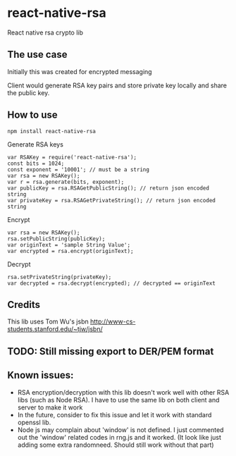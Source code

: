 # react-native-rsa
React native rsa crypto lib

## The use case
Initially this was created for encrypted messaging

Client would generate RSA key pairs and store private key locally and share the public key.

## How to use


```
npm install react-native-rsa
```
Generate RSA keys
```
var RSAKey = require('react-native-rsa');
const bits = 1024;
const exponent = '10001'; // must be a string
var rsa = new RSAKey();
var r = rsa.generate(bits, exponent);
var publicKey = rsa.RSAGetPublicString(); // return json encoded string
var privateKey = rsa.RSAGetPrivateString(); // return json encoded string
```

Encrypt

```
var rsa = new RSAKey();
rsa.setPublicString(publicKey);
var originText = 'sample String Value';
var encrypted = rsa.encrypt(originText);
```

Decrypt
```
rsa.setPrivateString(privateKey);
var decrypted = rsa.decrypt(encrypted); // decrypted == originText
```


## Credits
This lib uses Tom Wu's jsbn http://www-cs-students.stanford.edu/~tjw/jsbn/


## TODO: Still missing export to DER/PEM format

## Known issues:
* RSA encryption/decryption with this lib doesn't work well with other RSA libs (such as Node RSA). I have to use the same lib on both client and server to make it work
* In the future, consider to fix this issue and let it work with standard openssl lib.
* Node js may complain about 'window' is not defined. I just commented out the 'window' related codes in rng.js and it worked. (It look like just adding some extra randomneed. Should still work without that part)
